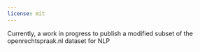 ```yaml
---
license: mit
---
```


Currently, a work in progress to publish a modified subset of the openrechtspraak.nl dataset for NLP